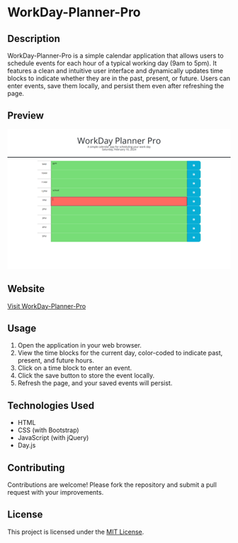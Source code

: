 # WorkDay-Planner-Pro

## Description
WorkDay-Planner-Pro is a simple calendar application that allows users to schedule events for each hour of a typical working day (9am to 5pm). It features a clean and intuitive user interface and dynamically updates time blocks to indicate whether they are in the past, present, or future. Users can enter events, save them locally, and persist them even after refreshing the page.

## Preview
![WorkDay-Planner-Pro Screenshot](Develop/Assets/WorkDay-Planner-Pro.png)

## Website
[Visit WorkDay-Planner-Pro](https://dash365.github.io/WorkDay-Planner-Pro/)

## Usage
1. Open the application in your web browser.
2. View the time blocks for the current day, color-coded to indicate past, present, and future hours.
3. Click on a time block to enter an event.
4. Click the save button to store the event locally.
5. Refresh the page, and your saved events will persist.

## Technologies Used
- HTML
- CSS (with Bootstrap)
- JavaScript (with jQuery)
- Day.js

## Contributing
Contributions are welcome! Please fork the repository and submit a pull request with your improvements.

## License
This project is licensed under the [MIT License](LICENSE).
